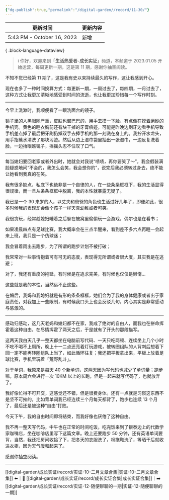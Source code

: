 ```yaml
---
{"dg-publish":true,"permalink":"/digital-garden//record/11-30/"}
---
```



| 更新时间                       | 更新内容 |
| -------------------------- | ---- |
| 5:43 PM - October 16, 2023 | 新增   |

{ .block-language-dataview}

> ℹ️ 你好，欢迎来到「**生活热爱者-成长实证**」频道，本频道于 2023.01.05 开始运营，每周更新一期，这是第 11 期，感谢你抽空阅读。

不知不觉已经第 11 期了，这是我有史以来持续最久的写作，这让我感到开心。

现在也多了一种时间换算方式：每更新一期，一周过去了，每四期，一月过去了，这种方式让我更加清晰地感受到时间的流逝，也让我更加珍惜每一个写作时刻。

---

今早上洗漱时，我顺便看了一眼洗面台的镜子。

镜子里的人黑眼圈严重，皮肤也皱巴巴的，用手去摸一下脸，有点像在摸着磨砂的手机壳。黄色的睡衣胸前还有块干掉的牙膏痕迹，可能是昨晚边刷牙边看手机导致手机差点掉了最后把牙刷扔掉双手去捧手机的那一刻溅在身上的。我拧开水龙头，用手指蘸水清洗了那块污迹。然后从边上湿巾袋里抽出一张湿巾，一边反复洗着脸，一边抬眼瞧镜子，摇摇头忍不住叹了口气。

---

每当媳妇要回老家或者外出时，她就会对我说“啧啧，再你要笑了～”，我会假装满脸疑惑地问“不会的，我怎么会笑，我会想你的”，说完后我必须转过身去，绝不能让她看到我真的在笑。

我有很多缺点，私底下也绝非是一个自律的人，在一些条条框框下，我的生活显得很规律，而一旦从条条框框中脱离，我的本性就暴露无疑了。

我已是一个 30 来岁的人，以丈夫和爸爸的角色也生活过好几年了，即便如此，很多时候我的表现却会像个孩子一样天真幼稚或者可笑。

我很贪玩，经常趁媳妇睡着之后躲在被窝里偷偷玩一会游戏，偶尔也是在看书；

如果凌晨四点有足球比赛，我大概率会在三点半醒来，看到差不多六点再睡一会起来上班，我只是一个伪球迷；

我会冒着雨出去跑步，为了所谓的跑步计划不被打破；

我常常对一些事情抱着可有可无的态度，表现得无所谓或者很大度，其实我是在逃避；

对了，我还有重度的拖延，有时候是在追求完美，有时候也仅仅是懒惰…

这些就是我的本性，当然远不止这些。

在婚后，我妈和我媳妇就是有形的条条框框，她们会为了我的身体健康或者出于家庭责任，对我加上一些限制，有时候我口头上也会反驳几句，内心其实是非常感动与感激的。

---

感动归感动，这几天老妈和媳妇都不在家，我成了绝对的自由人，而我也在拼命挥霍着这种自由，在尽情挥霍了两天之后，于是就有了开头的那段描写。

这两天我白天几乎一整天都坐在电脑前写代码、一天只吃两顿、连续坐上几个小时不吃不喝不上厕所，晚上十一二点还亮着灯玩游戏，被转圈组队的人背刺后想着下回一定不能再转圈组队上当了，如此循环往复；我还把平板拿出来，平板上放着足球比赛，手机里玩着「荒野乱斗」。

对于单词，我原来是每天 40 个新单词，这两天因为写代码也减少了单词量；跑步嘛，原本周六会进行一次 10KM 以上的长跑，但是一起来就写代码了，也就放弃了。

我好像忙得不可开交，这感觉还不错，但是很费身体。还有一点就是习惯这东西不是坚不可摧的，比如背单词我已经连续三个月每天都背了，跑步也连续 13 个月了，最后还是被这种“自由”打败。

今天下午，我的自由时间即将结束，而我好像也厌倦了这种自由。

我不再一整天写代码，中午也在正常的时间吃饭，吃完饭来到了银泰边上的代数学家咖啡店，坐在咖啡店里写下这篇文章。晚上还要跑步 50 分钟，还有英语单词要背，当然，我还把房间收拾了下，把冬天的衣服洗了，棉拖鞋洗了，等晒干后就收进衣柜，因为天气暖和起来了。

感谢你抽空阅读。

---

[[digital-garden/成长实证/record/实证-10-二月文章合集\|实证-10-二月文章合集]] ⬅️｜📑 [[digital-garden/成长实证/record/成长实证合集\|成长实证合集]]｜➡️ [[digital-garden/成长实证/record/实证-12-随便聊聊的一期\|实证-12-随便聊聊的一期]]
